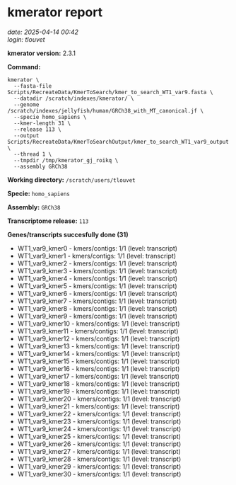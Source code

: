 # kmerator report
*date: 2025-04-14 00:42*  
*login: tlouvet*

**kmerator version:** 2.3.1

**Command:**

```
kmerator \
  --fasta-file Scripts/RecreateData/KmerToSearch/kmer_to_search_WT1_var9.fasta \
  --datadir /scratch/indexes/kmerator/ \
  --genome /scratch/indexes/jellyfish/human/GRCh38_with_MT_canonical.jf \
  --specie homo_sapiens \
  --kmer-length 31 \
  --release 113 \
  --output Scripts/RecreateData/KmerToSearchOutput/kmer_to_search_WT1_var9_output \
  --thread 1 \
  --tmpdir /tmp/kmerator_gj_roikq \
  --assembly GRCh38
```

**Working directory:** `/scratch/users/tlouvet`

**Specie:** `homo_sapiens`

**Assembly:** `GRCh38`

**Transcriptome release:** `113`

**Genes/transcripts succesfully done (31)**

- WT1_var9_kmer0 - kmers/contigs: 1/1 (level: transcript)
- WT1_var9_kmer1 - kmers/contigs: 1/1 (level: transcript)
- WT1_var9_kmer2 - kmers/contigs: 1/1 (level: transcript)
- WT1_var9_kmer3 - kmers/contigs: 1/1 (level: transcript)
- WT1_var9_kmer4 - kmers/contigs: 1/1 (level: transcript)
- WT1_var9_kmer5 - kmers/contigs: 1/1 (level: transcript)
- WT1_var9_kmer6 - kmers/contigs: 1/1 (level: transcript)
- WT1_var9_kmer7 - kmers/contigs: 1/1 (level: transcript)
- WT1_var9_kmer8 - kmers/contigs: 1/1 (level: transcript)
- WT1_var9_kmer9 - kmers/contigs: 1/1 (level: transcript)
- WT1_var9_kmer10 - kmers/contigs: 1/1 (level: transcript)
- WT1_var9_kmer11 - kmers/contigs: 1/1 (level: transcript)
- WT1_var9_kmer12 - kmers/contigs: 1/1 (level: transcript)
- WT1_var9_kmer13 - kmers/contigs: 1/1 (level: transcript)
- WT1_var9_kmer14 - kmers/contigs: 1/1 (level: transcript)
- WT1_var9_kmer15 - kmers/contigs: 1/1 (level: transcript)
- WT1_var9_kmer16 - kmers/contigs: 1/1 (level: transcript)
- WT1_var9_kmer17 - kmers/contigs: 1/1 (level: transcript)
- WT1_var9_kmer18 - kmers/contigs: 1/1 (level: transcript)
- WT1_var9_kmer19 - kmers/contigs: 1/1 (level: transcript)
- WT1_var9_kmer20 - kmers/contigs: 1/1 (level: transcript)
- WT1_var9_kmer21 - kmers/contigs: 1/1 (level: transcript)
- WT1_var9_kmer22 - kmers/contigs: 1/1 (level: transcript)
- WT1_var9_kmer23 - kmers/contigs: 1/1 (level: transcript)
- WT1_var9_kmer24 - kmers/contigs: 1/1 (level: transcript)
- WT1_var9_kmer25 - kmers/contigs: 1/1 (level: transcript)
- WT1_var9_kmer26 - kmers/contigs: 1/1 (level: transcript)
- WT1_var9_kmer27 - kmers/contigs: 1/1 (level: transcript)
- WT1_var9_kmer28 - kmers/contigs: 1/1 (level: transcript)
- WT1_var9_kmer29 - kmers/contigs: 1/1 (level: transcript)
- WT1_var9_kmer30 - kmers/contigs: 1/1 (level: transcript)
